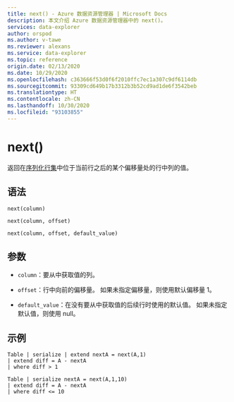 ```yaml
---
title: next() - Azure 数据资源管理器 | Microsoft Docs
description: 本文介绍 Azure 数据资源管理器中的 next()。
services: data-explorer
author: orspod
ms.author: v-tawe
ms.reviewer: alexans
ms.service: data-explorer
ms.topic: reference
origin.date: 02/13/2020
ms.date: 10/29/2020
ms.openlocfilehash: c363666f53d0f6f2010ffc7ec1a307c9df6114db
ms.sourcegitcommit: 93309cd649b17b3312b3b52cd9ad1de6f3542beb
ms.translationtype: HT
ms.contentlocale: zh-CN
ms.lasthandoff: 10/30/2020
ms.locfileid: "93103855"
---
```

# <a name="next"></a>next()

返回在[序列化行集](./windowsfunctions.md#serialized-row-set)中位于当前行之后的某个偏移量处的行中列的值。

## <a name="syntax"></a>语法

`next(column)`

`next(column, offset)`

`next(column, offset, default_value)`

## <a name="arguments"></a>参数

* `column`：要从中获取值的列。

* `offset`：行中向前的偏移量。 如果未指定偏移量，则使用默认偏移量 1。

* `default_value`：在没有要从中获取值的后续行时使用的默认值。 如果未指定默认值，则使用 null。


## <a name="examples"></a>示例
```kusto
Table | serialize | extend nextA = next(A,1)
| extend diff = A - nextA
| where diff > 1

Table | serialize nextA = next(A,1,10)
| extend diff = A - nextA
| where diff <= 10
```